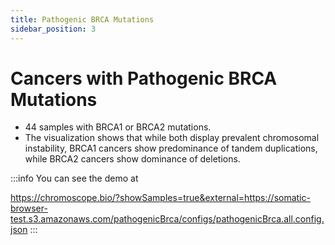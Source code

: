 ```yaml
---
title: Pathogenic BRCA Mutations
sidebar_position: 3
---
```


# Cancers with Pathogenic BRCA Mutations

- 44 samples with BRCA1 or BRCA2 mutations.
- The visualization shows that while both display prevalent chromosomal instability, BRCA1 cancers show predominance of tandem duplications, while BRCA2 cancers show dominance of deletions. 

:::info
You can see the demo at

https://chromoscope.bio/?showSamples=true&external=https://somatic-browser-test.s3.amazonaws.com/pathogenicBrca/configs/pathogenicBrca.all.config.json
:::